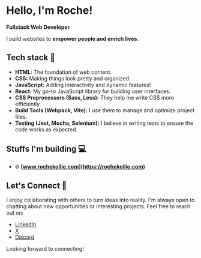 # Hello, I'm Roche!

**Fullstack Web Developer**

I build websites to **empower people and enrich lives**.

## Tech stack 🧩
*   **HTML:** The foundation of web content.
*   **CSS:** Making things look pretty and organized.
*   **JavaScript:** Adding interactivity and dynamic features!
*   **React:** My go-to JavaScript library for building user interfaces.
*   **CSS Preprocessors (Sass, Less):** They help me write CSS more efficiently.
*   **Build Tools (Webpack, Vite):** I use them to manage and optimize project files.
*   **Testing (Jest, Mocha, Selenium):** I believe in writing tests to ensure the code works as expected.

## Stuffs I'm building 💻

- 🌐 **[www.rochekollie.com](https://rochekollie.com)**


## Let's Connect 👋

I enjoy collaborating with others to turn ideas into reality. I'm always open to chatting about new opportunities or interesting projects. Feel free to reach out on:

*   [LinkedIn](https://linkedin.com/in/rochekollie)
*   [X](https://x.com/rochekollie)
*   [Discord](https://discord.com/rochekollie)

Looking forward to connecting!